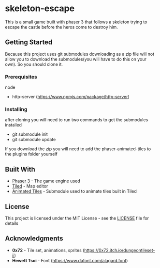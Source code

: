 # skeleton-escape

This is a small game built with phaser 3 that follows a skeleton trying to escape the castle before the heros come to destroy him.

## Getting Started

Because this project uses git submodules downloading as a zip file will not allow you to download the submodules(you will have to do this on your own). So you should clone it.

### Prerequisites

node 
* http-server (https://www.npmjs.com/package/http-server)

### Installing

after cloning you will need to run two commands to get the submodules installed 
* git submodule init
* git submodule update

If you download the zip you will need to add the phaser-animated-tiles to the plugins folder yourself

## Built With

* [Phaser 3](https://phaser.io/phaser3) - The game engine used
* [Tiled](https://www.mapeditor.org/) - Map editor
* [Animated Tiles](https://github.com/nkholski/phaser-animated-tiles) - Submodule used to animate tiles built in Tiled

## License

This project is licensed under the MIT License - see the [LICENSE](LICENSE) file for details

## Acknowledgments

* **0x72** - Tile set, animations, sprites (https://0x72.itch.io/dungeontileset-ii)
* **Hewett Tsoi** - Font (https://www.dafont.com/alagard.font) 